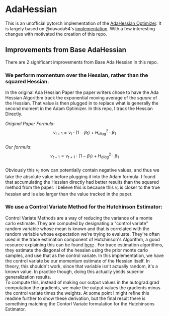 # AdaHessian

This is an unofficial pytorch implementation of the [AdaHessian Optimizer](https://arxiv.org/abs/2006.00719). It is largely based on @davada54's [implementation](https://github.com/davda54/ada-hessian/tree/master). With a few interesting changes with motivated the creation of this repo. 

## Improvements from Base AdaHessian
There are 2  significant improvements from Base Ada Hessian in this repo. 

### We perform momentum over the Hessian, rather than the squared Hessian.
In the original Ada Hessian Paper the paper writers chose to have the Ada Hessian Algorithm track the exponential moving average of the *square* of the Hessian. That value is then plugged in to replace what is generally the second moment in the Adam Optimizer. In this repo, I track the Hessian Directly. <br/>

_Original Paper Formula_:<br/>
$$v_{t+1} = v_t \cdot (1 - \beta_1 ) + H_{diag}^2 \cdot \beta_1$$ <br/>
_Our formula_:<br/>
$$v_{t+1} = v_{t+1} \cdot (1 - \beta_1 ) +  H_{diag}^2 \cdot  \beta_1$$ <br/>
Obviously this $v_t$ now can potentially contain negative values, and thus we take the absolute value before plugging it into the Adam formula. I found that accumulating the Hessian directly had better results than the squared method from the paper. I believe this is because this $v_t$ is closer to the true hessian and is also larger than the value tracked in the paper. 

### We use a Control Variate Method for the Hutchinson Estimator:

Control Variate Methods are a way of reducing the variance of a monte carlo estimate. They are computed by designating a "control variate" random variable whose mean is known and that is correlated with the random variable whose expectation we're trying to evaluate. They're often used in the trace estimation component of Hutchinson's Algorithm, a good resource explaining this can be found [here](https://www.nowozin.net/sebastian/blog/thoughts-on-trace-estimation-in-deep-learning.html) . For trace estimation algorithms, they estimate the diagonal of the hessian using the prior monte carlo samples, and use that as the control variate. In this implementation, we have the control variate be our momentum estimate of the Hessian itself. In theory, this shouldn't work, since that variable isn't actually random, it's a known value. In practice though, doing this actually yields superior generalization results. <br/>
To compute this, instead of making our output values in the autograd.grad computation the gradients, we make the output values the gradients minus the control variate times the weights. At some point I might refine this readme further to show these derivation, but the final result there is something matching the Contorl Variate formulation for the Hutchinsons Estimator.

